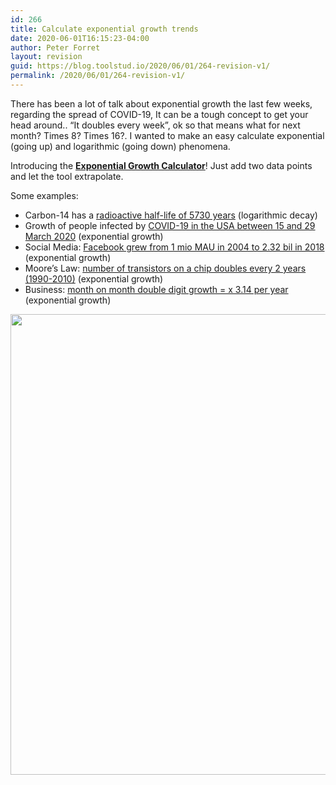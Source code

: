 ```yaml
---
id: 266
title: Calculate exponential growth trends
date: 2020-06-01T16:15:23-04:00
author: Peter Forret
layout: revision
guid: https://blog.toolstud.io/2020/06/01/264-revision-v1/
permalink: /2020/06/01/264-revision-v1/
---
```

 

There has been a lot of talk about exponential growth the last few weeks, regarding the spread of COVID-19, It can be a tough concept to get your head around.. &#8220;It doubles every week&#8221;, ok so that means what for next month? Times 8? Times 16?. I wanted to make an easy calculate exponential (going up) and logarithmic (going down) phenomena.

Introducing the **[Exponential Growth Calculator](https://toolstud.io/calculate/exponential.php)**! Just add two data points and let the tool extrapolate.

Some examples:

  * Carbon-14 has a [radioactive half-life of 5730 years](https://toolstud.io/calculate/exponential.php?datapoint1=2&datapoint2=1&timeinbetween=5730&timeinbetween_unit=31536000) (logarithmic decay)
  * Growth of people infected by [COVID-19 in the USA between 15 and 29 March 2020](https://toolstud.io/calculate/exponential.php?datapoint1=1714&datapoint2=103321&timeinbetween=14&timeinbetween_unit=86400) (exponential growth)
  * Social Media: [Facebook grew from 1 mio MAU in 2004 to 2.32 bil in 2018](https://toolstud.io/calculate/exponential.php?datapoint1=1000000&datapoint2=2320000000&timeinbetween=14&timeinbetween_unit=31536000) (exponential growth)
  * Moore&#8217;s Law: [number of transistors on a chip doubles every 2 years (1990-2010)](https://toolstud.io/calculate/exponential.php?datapoint1=1000&datapoint2=1000000&timeinbetween=20&timeinbetween_unit=31536000) (exponential growth)
  * Business: [month on month double digit growth = x 3.14 per year](https://toolstud.io/calculate/exponential.php?datapoint1=100&datapoint2=110&timeinbetween=1&timeinbetween_unit=2628000) (exponential growth)<figure class="wp-block-image size-large">

<img loading="lazy" width="759" height="737" src="https://blog.toolstud.io/wp-content/uploads/2020/06/exponential.png" alt="" class="wp-image-265" srcset="https://blog.toolstud.io/wp-content/uploads/2020/06/exponential.png 759w, https://blog.toolstud.io/wp-content/uploads/2020/06/exponential-500x486.png 500w" sizes="(max-width: 759px) 100vw, 759px" /> </figure>